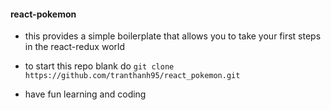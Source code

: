 #### react-pokemon
- this provides a simple boilerplate that allows you to take your first steps in the react-redux world

- to start this repo blank do ```git clone https://github.com/tranthanh95/react_pokemon.git```
- have fun learning and coding
